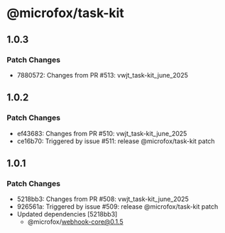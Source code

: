 # @microfox/task-kit

## 1.0.3

### Patch Changes

- 7880572: Changes from PR #513: vwjt_task-kit_june_2025

## 1.0.2

### Patch Changes

- ef43683: Changes from PR #510: vwjt_task-kit_june_2025
- ce16b70: Triggered by issue #511: release @microfox/task-kit patch

## 1.0.1

### Patch Changes

- 5218bb3: Changes from PR #508: vwjt_task-kit_june_2025
- 926561a: Triggered by issue #509: release @microfox/task-kit patch
- Updated dependencies [5218bb3]
  - @microfox/webhook-core@0.1.5
